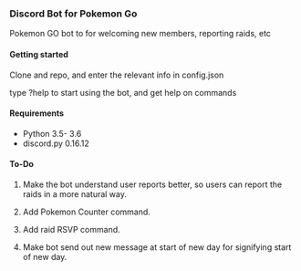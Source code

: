 ### Discord Bot for Pokemon Go

Pokemon GO bot to for welcoming new members, reporting raids, etc

#### Getting started 

Clone and repo, and enter the relevant info in config.json

type ?help to start using the bot, and get help on commands

#### Requirements 

- Python 3.5- 3.6
- discord.py 0.16.12

#### To-Do

1. Make the bot understand user reports better, so users can report the raids in a more natural way.

2. Add Pokemon Counter command.

3. Add raid RSVP command.

4. Make bot send out new message at start of new day for signifying start of new day. 
